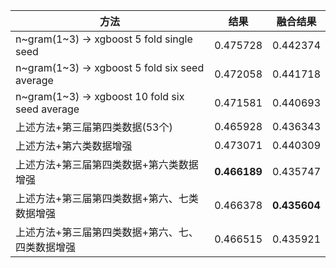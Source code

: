 |  方法|结果  |  融合结果  |
|--|--|--|
| n\~gram(1~3) -> xgboost 5 fold single seed| 0.475728   | 0.442374|
|n\~gram(1~3) -> xgboost 5 fold six seed average|0.472058|0.441718   |
|n\~gram(1~3) -> xgboost 10 fold six seed average|0.471581  |0.440693 |
|上述方法+第三届第四类数据(53个)|0.465928  |0.436343  |
|上述方法+第六类数据增强|0.473071  |0.440309  |
|上述方法+第三届第四类数据+第六类数据增强|**0.466189**   |0.435747 |
|上述方法+第三届第四类数据+第六、七类数据增强|0.466378  |**0.435604** |
|上述方法+第三届第四类数据+第六、七、四类数据增强|0.466515     |0.435921 |